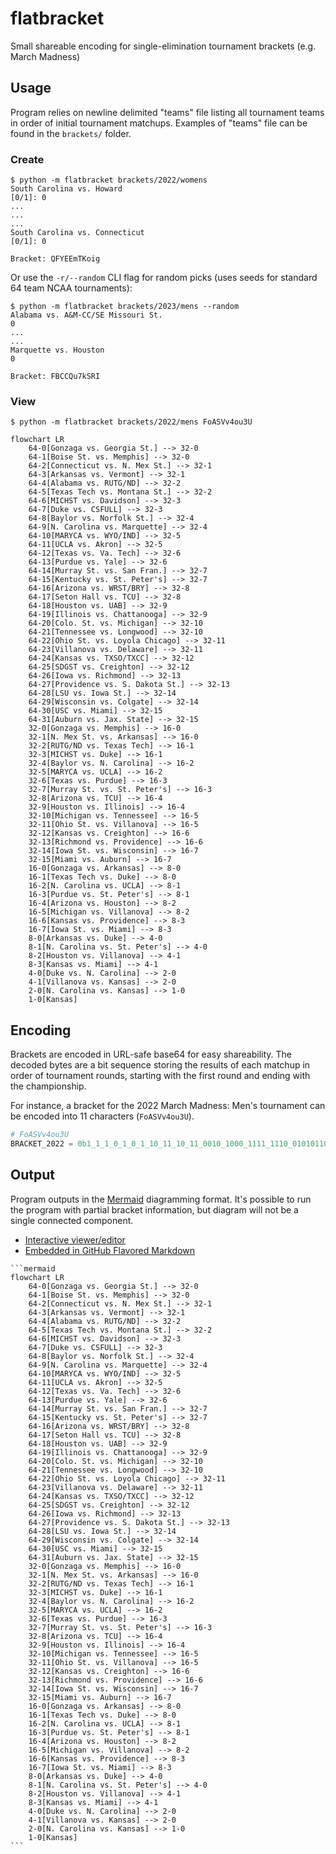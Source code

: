 # flatbracket

Small shareable encoding for single-elimination tournament brackets (e.g. March Madness)

## Usage

Program relies on newline delimited "teams" file listing all tournament teams in order
of initial tournament matchups. Examples of "teams" file can be found in the `brackets/` folder.

### Create

    $ python -m flatbracket brackets/2022/womens
    South Carolina vs. Howard
    [0/1]: 0
    ...
    ...
    ...
    South Carolina vs. Connecticut
    [0/1]: 0

    Bracket: QFYEEmTKoig

Or use the `-r/--random` CLI flag for random picks (uses seeds for standard 64 team NCAA tournaments):

    $ python -m flatbracket brackets/2023/mens --random
    Alabama vs. A&M-CC/SE Missouri St.
    0
    ...
    ...
    Marquette vs. Houston
    0

    Bracket: FBCCQu7kSRI

### View

    $ python -m flatbracket brackets/2022/mens FoASVv4ou3U

```mermaid
flowchart LR
    64-0[Gonzaga vs. Georgia St.] --> 32-0
    64-1[Boise St. vs. Memphis] --> 32-0
    64-2[Connecticut vs. N. Mex St.] --> 32-1
    64-3[Arkansas vs. Vermont] --> 32-1
    64-4[Alabama vs. RUTG/ND] --> 32-2
    64-5[Texas Tech vs. Montana St.] --> 32-2
    64-6[MICHST vs. Davidson] --> 32-3
    64-7[Duke vs. CSFULL] --> 32-3
    64-8[Baylor vs. Norfolk St.] --> 32-4
    64-9[N. Carolina vs. Marquette] --> 32-4
    64-10[MARYCA vs. WYO/IND] --> 32-5
    64-11[UCLA vs. Akron] --> 32-5
    64-12[Texas vs. Va. Tech] --> 32-6
    64-13[Purdue vs. Yale] --> 32-6
    64-14[Murray St. vs. San Fran.] --> 32-7
    64-15[Kentucky vs. St. Peter's] --> 32-7
    64-16[Arizona vs. WRST/BRY] --> 32-8
    64-17[Seton Hall vs. TCU] --> 32-8
    64-18[Houston vs. UAB] --> 32-9
    64-19[Illinois vs. Chattanooga] --> 32-9
    64-20[Colo. St. vs. Michigan] --> 32-10
    64-21[Tennessee vs. Longwood] --> 32-10
    64-22[Ohio St. vs. Loyola Chicago] --> 32-11
    64-23[Villanova vs. Delaware] --> 32-11
    64-24[Kansas vs. TXSO/TXCC] --> 32-12
    64-25[SDGST vs. Creighton] --> 32-12
    64-26[Iowa vs. Richmond] --> 32-13
    64-27[Providence vs. S. Dakota St.] --> 32-13
    64-28[LSU vs. Iowa St.] --> 32-14
    64-29[Wisconsin vs. Colgate] --> 32-14
    64-30[USC vs. Miami] --> 32-15
    64-31[Auburn vs. Jax. State] --> 32-15
    32-0[Gonzaga vs. Memphis] --> 16-0
    32-1[N. Mex St. vs. Arkansas] --> 16-0
    32-2[RUTG/ND vs. Texas Tech] --> 16-1
    32-3[MICHST vs. Duke] --> 16-1
    32-4[Baylor vs. N. Carolina] --> 16-2
    32-5[MARYCA vs. UCLA] --> 16-2
    32-6[Texas vs. Purdue] --> 16-3
    32-7[Murray St. vs. St. Peter's] --> 16-3
    32-8[Arizona vs. TCU] --> 16-4
    32-9[Houston vs. Illinois] --> 16-4
    32-10[Michigan vs. Tennessee] --> 16-5
    32-11[Ohio St. vs. Villanova] --> 16-5
    32-12[Kansas vs. Creighton] --> 16-6
    32-13[Richmond vs. Providence] --> 16-6
    32-14[Iowa St. vs. Wisconsin] --> 16-7
    32-15[Miami vs. Auburn] --> 16-7
    16-0[Gonzaga vs. Arkansas] --> 8-0
    16-1[Texas Tech vs. Duke] --> 8-0
    16-2[N. Carolina vs. UCLA] --> 8-1
    16-3[Purdue vs. St. Peter's] --> 8-1
    16-4[Arizona vs. Houston] --> 8-2
    16-5[Michigan vs. Villanova] --> 8-2
    16-6[Kansas vs. Providence] --> 8-3
    16-7[Iowa St. vs. Miami] --> 8-3
    8-0[Arkansas vs. Duke] --> 4-0
    8-1[N. Carolina vs. St. Peter's] --> 4-0
    8-2[Houston vs. Villanova] --> 4-1
    8-3[Kansas vs. Miami] --> 4-1
    4-0[Duke vs. N. Carolina] --> 2-0
    4-1[Villanova vs. Kansas] --> 2-0
    2-0[N. Carolina vs. Kansas] --> 1-0
    1-0[Kansas]
```

## Encoding

Brackets are encoded in URL-safe base64 for easy shareability.
The decoded bytes are a bit sequence storing the results of each matchup in order of tournament rounds,
starting with the first round and ending with the championship.

For instance, a bracket for the 2022 March Madness: Men's tournament can be encoded into 11 characters (`FoASVv4ou3U`).

```python
# FoASVv4ou3U
BRACKET_2022 = 0b1_1_1_0_1_0_1_10_11_10_11_0010_1000_1111_1110_01010110_00010010_10000000_00010110.to_bytes(8, "little")
```

## Output

Program outputs in the [Mermaid](https://mermaid.js.org/) diagramming format.
It's possible to run the program with partial bracket information,
but diagram will not be a single connected component.

- [Interactive viewer/editor](https://mermaid.live/)
- [Embedded in GitHub Flavored Markdown](https://github.blog/2022-02-14-include-diagrams-markdown-files-mermaid/)
````
```mermaid
flowchart LR
    64-0[Gonzaga vs. Georgia St.] --> 32-0   
    64-1[Boise St. vs. Memphis] --> 32-0     
    64-2[Connecticut vs. N. Mex St.] --> 32-1
    64-3[Arkansas vs. Vermont] --> 32-1      
    64-4[Alabama vs. RUTG/ND] --> 32-2       
    64-5[Texas Tech vs. Montana St.] --> 32-2
    64-6[MICHST vs. Davidson] --> 32-3       
    64-7[Duke vs. CSFULL] --> 32-3
    64-8[Baylor vs. Norfolk St.] --> 32-4    
    64-9[N. Carolina vs. Marquette] --> 32-4 
    64-10[MARYCA vs. WYO/IND] --> 32-5
    64-11[UCLA vs. Akron] --> 32-5
    64-12[Texas vs. Va. Tech] --> 32-6
    64-13[Purdue vs. Yale] --> 32-6
    64-14[Murray St. vs. San Fran.] --> 32-7
    64-15[Kentucky vs. St. Peter's] --> 32-7
    64-16[Arizona vs. WRST/BRY] --> 32-8
    64-17[Seton Hall vs. TCU] --> 32-8
    64-18[Houston vs. UAB] --> 32-9
    64-19[Illinois vs. Chattanooga] --> 32-9
    64-20[Colo. St. vs. Michigan] --> 32-10
    64-21[Tennessee vs. Longwood] --> 32-10
    64-22[Ohio St. vs. Loyola Chicago] --> 32-11
    64-23[Villanova vs. Delaware] --> 32-11
    64-24[Kansas vs. TXSO/TXCC] --> 32-12
    64-25[SDGST vs. Creighton] --> 32-12
    64-26[Iowa vs. Richmond] --> 32-13
    64-27[Providence vs. S. Dakota St.] --> 32-13
    64-28[LSU vs. Iowa St.] --> 32-14
    64-29[Wisconsin vs. Colgate] --> 32-14
    64-30[USC vs. Miami] --> 32-15
    64-31[Auburn vs. Jax. State] --> 32-15
    32-0[Gonzaga vs. Memphis] --> 16-0
    32-1[N. Mex St. vs. Arkansas] --> 16-0
    32-2[RUTG/ND vs. Texas Tech] --> 16-1
    32-3[MICHST vs. Duke] --> 16-1
    32-4[Baylor vs. N. Carolina] --> 16-2
    32-5[MARYCA vs. UCLA] --> 16-2
    32-6[Texas vs. Purdue] --> 16-3
    32-7[Murray St. vs. St. Peter's] --> 16-3
    32-8[Arizona vs. TCU] --> 16-4
    32-9[Houston vs. Illinois] --> 16-4
    32-10[Michigan vs. Tennessee] --> 16-5
    32-11[Ohio St. vs. Villanova] --> 16-5
    32-12[Kansas vs. Creighton] --> 16-6
    32-13[Richmond vs. Providence] --> 16-6
    32-14[Iowa St. vs. Wisconsin] --> 16-7
    32-15[Miami vs. Auburn] --> 16-7
    16-0[Gonzaga vs. Arkansas] --> 8-0
    16-1[Texas Tech vs. Duke] --> 8-0
    16-2[N. Carolina vs. UCLA] --> 8-1
    16-3[Purdue vs. St. Peter's] --> 8-1
    16-4[Arizona vs. Houston] --> 8-2
    16-5[Michigan vs. Villanova] --> 8-2
    16-6[Kansas vs. Providence] --> 8-3
    16-7[Iowa St. vs. Miami] --> 8-3
    8-0[Arkansas vs. Duke] --> 4-0
    8-1[N. Carolina vs. St. Peter's] --> 4-0
    8-2[Houston vs. Villanova] --> 4-1
    8-3[Kansas vs. Miami] --> 4-1
    4-0[Duke vs. N. Carolina] --> 2-0
    4-1[Villanova vs. Kansas] --> 2-0
    2-0[N. Carolina vs. Kansas] --> 1-0
    1-0[Kansas]
```
````
